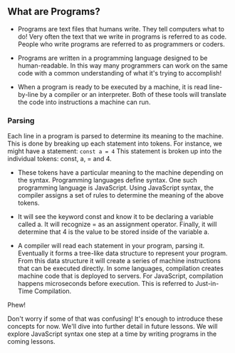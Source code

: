 ## What are Programs?

- Programs are text files that humans write. They tell computers what to do! Very often the text that we write in programs is referred to as code. People who write programs are referred to as programmers or coders.

- Programs are written in a programming language designed to be human-readable. In this way many programmers can work on the same code with a common understanding of what it's trying to accomplish!

- When a program is ready to be executed by a machine, it is read line-by-line by a compiler or an interpreter. Both of these tools will translate the code into instructions a machine can run.

### Parsing


Each line in a program is parsed to determine its meaning to the machine. This is done by breaking up each statement into tokens. For instance, we might have a statement:
`const a = 4`
This statement is broken up into the individual tokens: const, a, = and 4.

- These tokens have a particular meaning to the machine depending on the syntax. Programming languages define syntax. One such programming language is JavaScript. Using JavaScript syntax, the compiler assigns a set of rules to determine the meaning of the above tokens.

- It will see the keyword const and know it to be declaring a variable called a. It will recognize = as an assignment operator. Finally, it will determine that 4 is the value to be stored inside of the variable a.

- A compiler will read each statement in your program, parsing it. Eventually it forms a tree-like data structure to represent your program. From this data structure it will create a series of machine instructions that can be executed directly.
In some languages, compilation creates machine code that is deployed to servers. For JavaScript, compilation happens microseconds before execution. This is referred to Just-in-Time Compilation.

Phew!

Don't worry if some of that was confusing! It's enough to introduce these concepts for now. We'll dive into further detail in future lessons. We will explore JavaScript syntax one step at a time by writing programs in the coming lessons.
